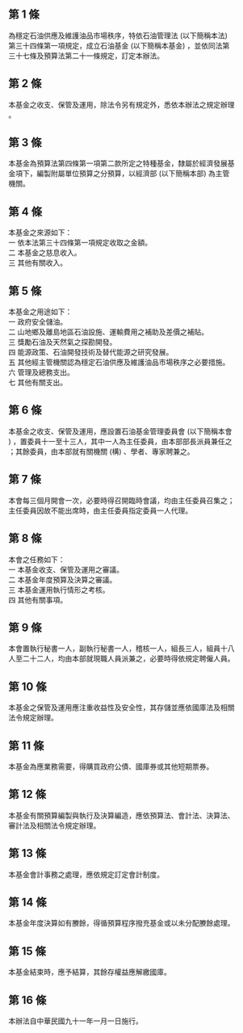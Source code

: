 第 1 條
-------
為穩定石油供應及維護油品市場秩序，特依石油管理法 (以下簡稱本法)  
第三十四條第一項規定，成立石油基金 (以下簡稱本基金) ，並依同法第  
三十七條及預算法第二十一條規定，訂定本辦法。

第 2 條
-------
本基金之收支、保管及運用，除法令另有規定外，悉依本辦法之規定辦理  
。

第 3 條
-------
本基金為預算法第四條第一項第二款所定之特種基金，隸屬於經濟發展基  
金項下，編製附屬單位預算之分預算，以經濟部 (以下簡稱本部) 為主管  
機關。

第 4 條
-------
本基金之來源如下：  
一  依本法第三十四條第一項規定收取之金額。  
二  本基金之慈息收入。  
三  其他有關收入。

第 5 條
-------
本基金之用途如下：  
一  政府安全儲油。  
二  山地鄉及離島地區石油設施、運輸費用之補助及差價之補貼。  
三  獎勵石油及天然氣之探勘開發。  
四  能源政策、石油開發技術及替代能源之研究發展。  
五  其他經主管機關認為穩定石油供應及維護油品市場秩序之必要措施。  
六  管理及總務支出。  
七  其他有關支出。

第 6 條
-------
本基金之收支、保管及運用，應設置石油基金管理委員會 (以下簡稱本會  
) ，置委員十一至十三人，其中一人為主任委員，由本部部長派員兼任之  
；其餘委員，由本部就有關機關 (構) 、學者、專家聘兼之。

第 7 條
-------
本會每三個月開會一次，必要時得召開臨時會議，均由主任委員召集之；  
主任委員因故不能出席時，由主任委員指定委員一人代理。

第 8 條
-------
本會之任務如下：  
一  本基金收支、保管及運用之審議。  
二  本基金年度預算及決算之審議。  
三  本基金運用執行情形之考核。  
四  其他有關事項。

第 9 條
-------
本會置執行秘書一人，副執行秘書一人，稽核一人，組長三人，組員十八  
人至二十二人，均由本部就現職人員派兼之，必要時得依規定聘僱人員。

第 10 條
--------
本基金之保管及運用應注重收益性及安全性，其存儲並應依國庫法及相關  
法令規定辦理。

第 11 條
--------
本基金為應業務需要，得購買政府公債、國庫券或其他短期票券。

第 12 條
--------
本基金有關預算編製與執行及決算編造，應依預算法、會計法、決算法、  
審計法及相關法令規定辦理。

第 13 條
--------
本基金會計事務之處理，應依規定訂定會計制度。

第 14 條
--------
本基金年度決算如有賸餘，得循預算程序撥充基金或以未分配賸餘處理。

第 15 條
--------
本基金結束時，應予結算，其餘存權益應解繳國庫。

第 16 條
--------
本辦法自中華民國九十一年一月一日施行。

